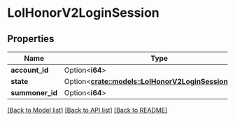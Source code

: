 # LolHonorV2LoginSession

## Properties

Name | Type | Description | Notes
------------ | ------------- | ------------- | -------------
**account_id** | Option<**i64**> |  | [optional]
**state** | Option<[**crate::models::LolHonorV2LoginSessionStates**](LolHonorV2LoginSessionStates.md)> |  | [optional]
**summoner_id** | Option<**i64**> |  | [optional]

[[Back to Model list]](../README.md#documentation-for-models) [[Back to API list]](../README.md#documentation-for-api-endpoints) [[Back to README]](../README.md)


